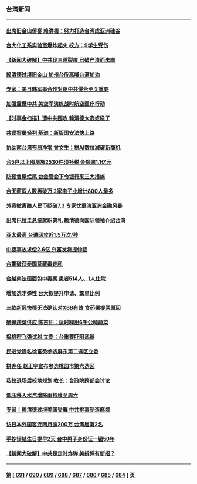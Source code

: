 ### 台湾新闻
---
#### [出席旧金山侨宴 赖清德：努力打造台湾成亚洲硅谷](../../pages/ncid1349361/n14055819.md) 
#### [台大化工系实验室爆炸起火 校方：9学生受伤](../../pages/ncid1349361/n14055689.md) 
#### [【新闻大破解】中共现三道裂痕 已破产溃而未崩](../../pages/ncid1349361/n14055405.md) 
#### [赖清德过境旧金山 加州台侨高喊台湾加油](../../pages/ncid1349361/n14055554.md) 
#### [专家：美日韩军事合作对阻中共侵台至关重要](../../pages/ncid1349361/n14055430.md) 
#### [加强震慑中共 美空军演练战时航空医疗行动](../../pages/ncid1349361/n14055319.md) 
#### [【时事金扫描】遭中共围攻 赖清德大选或稳了](../../pages/ncid1349361/n14055184.md) 
#### [共谍案屡轻判 基进：新版国安法快上路](../../pages/ncid1349361/n14055169.md) 
#### [协助南台湾布局净零 曾文生：拼AI数位减碳新商机](../../pages/ncid1349361/n14055193.md) 
#### [台5户以上囤房族2530件须补税 金额逾1.1亿元](../../pages/ncid1349361/n14055196.md) 
#### [防预售屋烂尾 台金管会下令银行采三大措施](../../pages/ncid1349361/n14055198.md) 
#### [台无薪假人数再破万 2家电子业增计800人最多](../../pages/ncid1349361/n14055202.md) 
#### [外资撤离酿人民币贬破7.3 专家忧重演亚洲金融风暴](../../pages/ncid1349361/n14055166.md) 
#### [出席巴拉圭总统就职典礼 赖清德向国际领袖介绍台湾](../../pages/ncid1349361/n14055134.md) 
#### [亚太最高 台遭网攻近1.5万次/秒](../../pages/ncid1349361/n14055168.md) 
#### [中捷事故求偿2.6亿 兴富发将提仲裁](../../pages/ncid1349361/n14055137.md) 
#### [台警破获泰国茶藏毒走私](../../pages/ncid1349361/n14055138.md) 
#### [台越南法国面包中毒案 患者514人、1人住院](../../pages/ncid1349361/n14055148.md) 
#### [增加选才弹性 台大拟提升申请、繁星比例](../../pages/ncid1349361/n14055092.md) 
#### [三款新冠快筛无法确认对XBB有效 食药署提两原因](../../pages/ncid1349361/n14055103.md) 
#### [确保蔬菜供应 陈吉仲：适时释出6千公吨蔬菜](../../pages/ncid1349361/n14055102.md) 
#### [极机密飞弹试射 立委：台重要吓阻武器](../../pages/ncid1349361/n14055100.md) 
#### [民进党提名徐富癸参选屏东第二选区立委](../../pages/ncid1349361/n14055123.md) 
#### [拼连任 赵正宇宣布参选桃园市第六选区](../../pages/ncid1349361/n14055124.md) 
#### [私校退场后校地规划 教长：台政院跨部会讨论](../../pages/ncid1349361/n14055117.md) 
#### [低压移入水汽增降雨持续至周六](../../pages/ncid1349361/n14055115.md) 
#### [专家：赖清德过境美国受瞩 中共挑事制造麻烦](../../pages/ncid1349361/n14054507.md) 
#### [访日本外国客连两月逾200万 台湾居第2名](../../pages/ncid1349361/n14055039.md) 
#### [手抄误植生日提早2天 台中男子身份证一错50年](../../pages/ncid1349361/n14054951.md) 
#### [【新闻大破解】中共是定时炸弹 美拆弹有新招？](../../pages/ncid1349361/n14054528.md) 

---
#### 第 [ [691](./691.md) / [690](./690.md) / [689](./689.md) / [688](./688.md) / [687](./687.md) / [686](./686.md) / [685](./685.md) / [684](./684.md) ] 页
